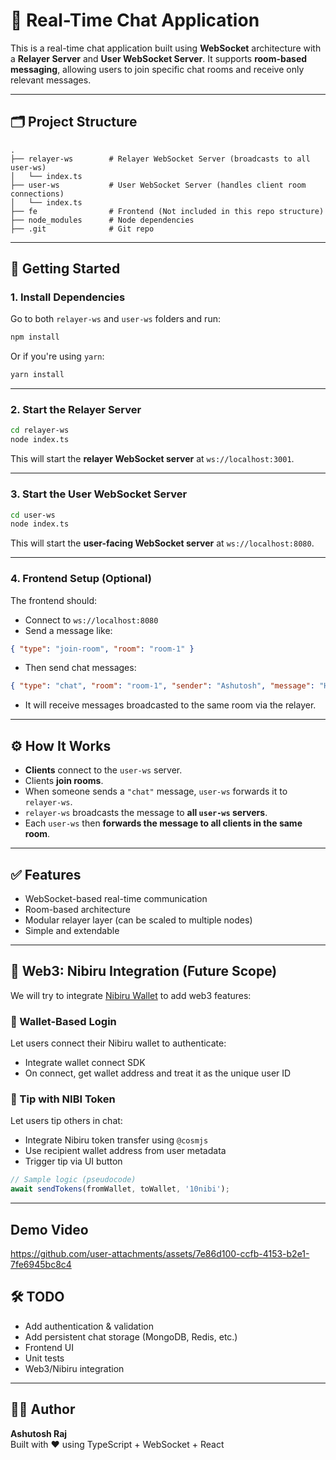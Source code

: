 # 📡 Real-Time Chat Application

This is a real-time chat application built using **WebSocket** architecture with a **Relayer Server** and **User WebSocket Server**. It supports **room-based messaging**, allowing users to join specific chat rooms and receive only relevant messages.

---

## 🗂️ Project Structure

```
.
├── relayer-ws        # Relayer WebSocket Server (broadcasts to all user-ws)
│   └── index.ts
├── user-ws           # User WebSocket Server (handles client room connections)
│   └── index.ts
├── fe                # Frontend (Not included in this repo structure)
├── node_modules      # Node dependencies
├── .git              # Git repo
```

---

## 🚀 Getting Started

### 1. Install Dependencies

Go to both `relayer-ws` and `user-ws` folders and run:

```bash
npm install
```

Or if you're using `yarn`:

```bash
yarn install
```

---

### 2. Start the Relayer Server

```bash
cd relayer-ws
node index.ts
```

This will start the **relayer WebSocket server** at `ws://localhost:3001`.

---

### 3. Start the User WebSocket Server

```bash
cd user-ws
node index.ts
```

This will start the **user-facing WebSocket server** at `ws://localhost:8080`.

---

### 4. Frontend Setup (Optional)

The frontend should:

- Connect to `ws://localhost:8080`
- Send a message like:

```json
{ "type": "join-room", "room": "room-1" }
```

- Then send chat messages:

```json
{ "type": "chat", "room": "room-1", "sender": "Ashutosh", "message": "Hello world!" }
```

- It will receive messages broadcasted to the same room via the relayer.

---

## ⚙️ How It Works

- **Clients** connect to the `user-ws` server.
- Clients **join rooms**.
- When someone sends a `"chat"` message, `user-ws` forwards it to `relayer-ws`.
- `relayer-ws` broadcasts the message to **all `user-ws` servers**.
- Each `user-ws` then **forwards the message to all clients in the same room**.

---

## ✅ Features

- WebSocket-based real-time communication  
- Room-based architecture  
- Modular relayer layer (can be scaled to multiple nodes)  
- Simple and extendable  

---

## 🔮 Web3: Nibiru Integration (Future Scope)

We will try to integrate [Nibiru Wallet](https://docs.nibiru.fi) to add web3 features:

### 🔐 Wallet-Based Login

Let users connect their Nibiru wallet to authenticate:

- Integrate wallet connect SDK
- On connect, get wallet address and treat it as the unique user ID

### 🎁 Tip with NIBI Token

Let users tip others in chat:

- Integrate Nibiru token transfer using `@cosmjs`
- Use recipient wallet address from user metadata
- Trigger tip via UI button

```ts
// Sample logic (pseudocode)
await sendTokens(fromWallet, toWallet, '10nibi');
```

---
## Demo Video



https://github.com/user-attachments/assets/7e86d100-ccfb-4153-b2e1-7fe6945bc8c4



## 🛠️ TODO

- Add authentication & validation  
- Add persistent chat storage (MongoDB, Redis, etc.)  
- Frontend UI  
- Unit tests  
- Web3/Nibiru integration  

---

## 🧑‍💻 Author

**Ashutosh Raj**  
Built with ❤️ using TypeScript + WebSocket + React
